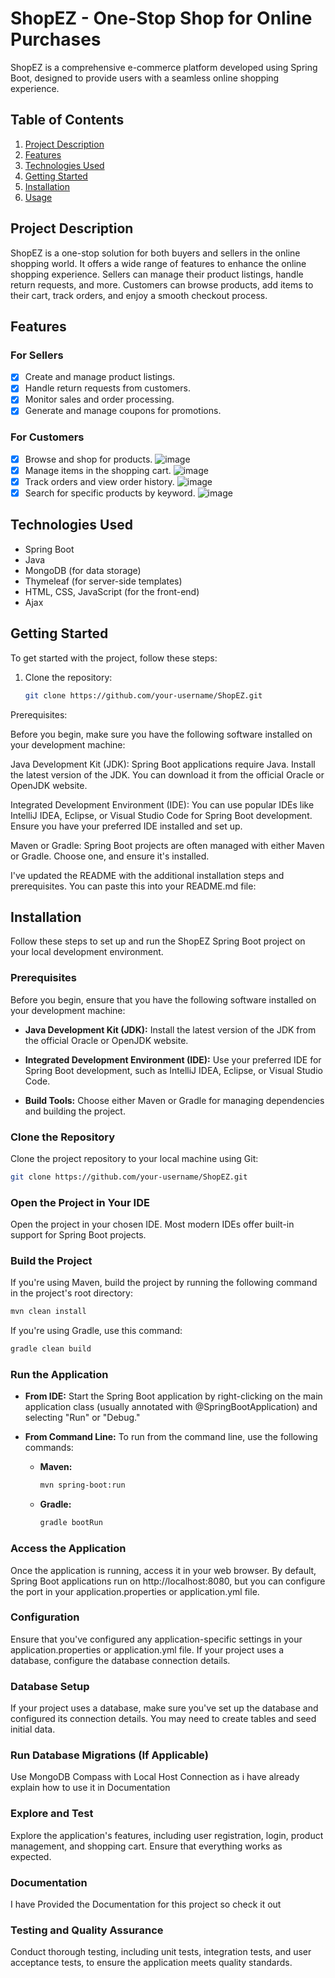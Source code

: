 # ShopEZ - One-Stop Shop for Online Purchases

ShopEZ is a comprehensive e-commerce platform developed using Spring Boot, designed to provide users with a seamless online shopping experience.

## Table of Contents

1. [Project Description](#project-description)
2. [Features](#features)
3. [Technologies Used](#technologies-used)
4. [Getting Started](#getting-started)
5. [Installation](#installation)
6. [Usage](#usage)


## Project Description

ShopEZ is a one-stop solution for both buyers and sellers in the online shopping world. It offers a wide range of features to enhance the online shopping experience. Sellers can manage their product listings, handle return requests, and more. Customers can browse products, add items to their cart, track orders, and enjoy a smooth checkout process.

## Features

### For Sellers

- [x] Create and manage product listings.
- [x] Handle return requests from customers.
- [x] Monitor sales and order processing.
- [x] Generate and manage coupons for promotions.

### For Customers

- [x] Browse and shop for products.
![image](https://github.com/moxhadeel571/ShopEZOne-Stop-Shop-for-Online-Purchases/assets/60618158/c5c46a64-f5ae-4dd8-b012-141885803348)
- [x] Manage items in the shopping cart.
![image](https://github.com/moxhadeel571/ShopEZOne-Stop-Shop-for-Online-Purchases/assets/60618158/2d3e8fcc-2afa-4a66-92de-53027b4cad34)
- [x] Track orders and view order history.
![image](https://github.com/moxhadeel571/ShopEZOne-Stop-Shop-for-Online-Purchases/assets/60618158/21ee20e8-8bf5-4130-b80e-87766149a41f)
- [x] Search for specific products by keyword.
![image](https://github.com/moxhadeel571/ShopEZOne-Stop-Shop-for-Online-Purchases/assets/60618158/5ee6d383-dc8f-4344-ab92-5002083ad2e3)
## Technologies Used

- Spring Boot
- Java
- MongoDB (for data storage)
- Thymeleaf (for server-side templates)
- HTML, CSS, JavaScript (for the front-end)
- Ajax

## Getting Started

To get started with the project, follow these steps:

1. Clone the repository:

   ```bash
   git clone https://github.com/your-username/ShopEZ.git

Prerequisites:

Before you begin, make sure you have the following software installed on your development machine:

Java Development Kit (JDK): Spring Boot applications require Java. Install the latest version of the JDK. You can download it from the official Oracle or OpenJDK website.

Integrated Development Environment (IDE): You can use popular IDEs like IntelliJ IDEA, Eclipse, or Visual Studio Code for Spring Boot development. Ensure you have your preferred IDE installed and set up.

Maven or Gradle: Spring Boot projects are often managed with either Maven or Gradle. Choose one, and ensure it's installed.

I've updated the README with the additional installation steps and prerequisites. You can paste this into your README.md file:


## Installation

Follow these steps to set up and run the ShopEZ Spring Boot project on your local development environment.

### Prerequisites

Before you begin, ensure that you have the following software installed on your development machine:

- **Java Development Kit (JDK):** Install the latest version of the JDK from the official Oracle or OpenJDK website.

- **Integrated Development Environment (IDE):** Use your preferred IDE for Spring Boot development, such as IntelliJ IDEA, Eclipse, or Visual Studio Code.

- **Build Tools:** Choose either Maven or Gradle for managing dependencies and building the project.

### Clone the Repository

Clone the project repository to your local machine using Git:

```bash
git clone https://github.com/your-username/ShopEZ.git
```

### Open the Project in Your IDE

Open the project in your chosen IDE. Most modern IDEs offer built-in support for Spring Boot projects.

### Build the Project

If you're using Maven, build the project by running the following command in the project's root directory:

```bash
mvn clean install
```

If you're using Gradle, use this command:

```bash
gradle clean build
```

### Run the Application

- **From IDE:** Start the Spring Boot application by right-clicking on the main application class (usually annotated with @SpringBootApplication) and selecting "Run" or "Debug."

- **From Command Line:** To run from the command line, use the following commands:

  - **Maven:**

    ```bash
    mvn spring-boot:run
    ```

  - **Gradle:**

    ```bash
    gradle bootRun
    ```

### Access the Application

Once the application is running, access it in your web browser. By default, Spring Boot applications run on http://localhost:8080, but you can configure the port in your application.properties or application.yml file.

### Configuration

Ensure that you've configured any application-specific settings in your application.properties or application.yml file. If your project uses a database, configure the database connection details.

### Database Setup

If your project uses a database, make sure you've set up the database and configured its connection details. You may need to create tables and seed initial data.

### Run Database Migrations (If Applicable)
Use MongoDB Compass with Local Host Connection as i have already explain how to use it in Documentation
### Explore and Test

Explore the application's features, including user registration, login, product management, and shopping cart. Ensure that everything works as expected.

### Documentation

I have Provided the Documentation for this project so check it out

### Testing and Quality Assurance

Conduct thorough testing, including unit tests, integration tests, and user acceptance tests, to ensure the application meets quality standards.

